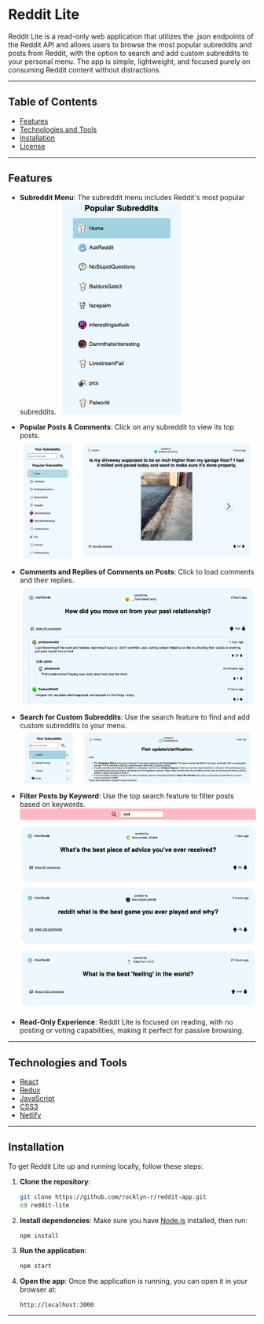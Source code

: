 # Reddit Lite

Reddit Lite is a read-only web application that utilizes the .json endpoints of the Reddit API and allows users to browse the most popular subreddits and posts from Reddit, with the option to search and add custom subreddits to your personal menu. The app is simple, lightweight, and focused purely on consuming Reddit content without distractions.

---

## Table of Contents
- [Features](#features)
- [Technologies and Tools](#technologies-and-tools)
- [Installation](#installation)
- [License](#license)

---

## Features

- **Subreddit Menu**: The subreddit menu includes Reddit's most popular subreddits.
  ![Screenshot of Subreddit Menu](./src/readMeImages/SubredditMenu.png)
  
- **Popular Posts & Comments**: Click on any subreddit to view its top posts.
  ![Screenshot of Subreddit Posts and Comments](./src/readMeImages/SubredditPost.png)

- **Comments and Replies of Comments on Posts**: Click to load comments and their replies.
 ![Screenshot of Subreddit Posts and Comments](./src/readMeImages/SubredditComments.png)

- **Search for Custom Subreddits**: Use the search feature to find and add custom subreddits to your menu.
  ![Screenshot of Search Feature](./src/readMeImages/CustomSubreddits.png)

- **Filter Posts by Keyword**: Use the top search feature to filter posts based on keywords.
![Screenshot of Search Feature](./src/readMeImages/RedditFilter.png)

- **Read-Only Experience**: Reddit Lite is focused on reading, with no posting or voting capabilities, making it perfect for passive browsing.

---

## Technologies and Tools

- [React](https://reactjs.org/)
- [Redux](https://redux.js.org/)
- [JavaScript](https://developer.mozilla.org/en-US/docs/Web/JavaScript)
- [CSS3](https://www.w3.org/TR/CSS/)
- [Netlify](https://www.netlify.com/)

---

## Installation

To get Reddit Lite up and running locally, follow these steps:

1. **Clone the repository**:
    ```bash
    git clone https://github.com/rocklyn-r/reddit-app.git
    cd reddit-lite
    ```

2. **Install dependencies**:
    Make sure you have [Node.js](https://nodejs.org/) installed, then run:
    ```bash
    npm install
    ```

3. **Run the application**:
    ```bash
    npm start
    ```

4. **Open the app**:
    Once the application is running, you can open it in your browser at:
    ```
    http://localhost:3000
    ```

---